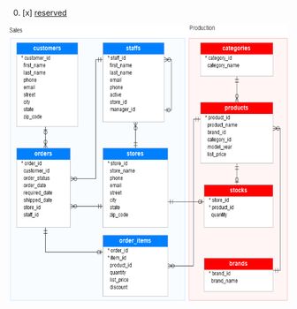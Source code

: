 00. [x] [reserved](./reserved)

[<img src="./00-BikeStores-SQL-Server-Sample-Database.png" width=700, height=500 />](./00-BikeStores-SQL-Server-Sample-Database.png)